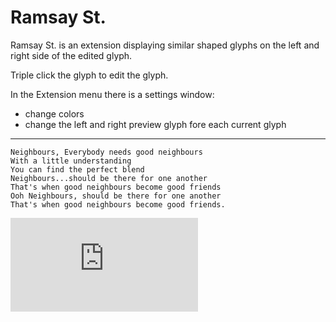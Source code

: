 # Ramsay St.

Ramsay St. is an extension displaying similar shaped glyphs on the left and right side of the edited glyph.

Triple click the glyph to edit the glyph.

In the Extension menu there is a settings window:

- change colors
- change the left and right preview glyph fore each current glyph 

----

    Neighbours, Everybody needs good neighbours
    With a little understanding
    You can find the perfect blend
    Neighbours...should be there for one another
    That's when good neighbours become good friends
    Ooh Neighbours, should be there for one another
    That's when good neighbours become good friends.

<embed src="http://www.youtube.com/v/64tOb0IqWZo&autoplay=1&rel=0" type="application/x-shockwave-flash" wmode="transparent"></embed>
